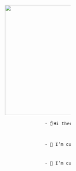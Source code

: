 
  
<pre>                                   <img src="https://www.freecodecamp.org/news/content/images/2022/11/hire-full-stack-developers1546507474317-1.gif" height="350px" width="550px"></pre>

<p><pre>                                                  - ✋Hi there, I am Dhanush<br></p>
<p>                                                  - 🔭 I’m currently working on Full stack development<br></p>
<p>                                                  - 🌱 I’m currently learning CSE Software Engineering</p></pre>

</div>
